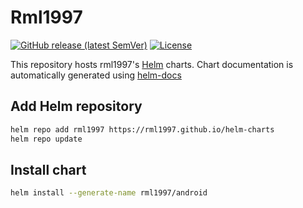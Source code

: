 # Rml1997

[![GitHub release (latest SemVer)](https://img.shields.io/github/v/release/rml1997/helm-charts?style=for-the-badge)](https://github.com/rml1997/helm-charts/releases/latest)
[![License](https://img.shields.io/github/license/rml1997/helm-charts?style=for-the-badge)](https://opensource.org/licenses/AGPL-3.0)

This repository hosts rml1997's [Helm](https://helm.sh) charts. Chart documentation is automatically generated using [helm-docs](https://github.com/norwoodj/helm-docs)

## Add Helm repository

```bash
helm repo add rml1997 https://rml1997.github.io/helm-charts
helm repo update
```

## Install chart

```bash
helm install --generate-name rml1997/android
```
